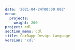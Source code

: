 ```yaml
---
date: '2021-04-24T00:00:00Z'
menu:
  projects:
    weight: 200
project: cdl
section_menu: cdl
title: CorDapp Design Language
version: 'cdl'
---
```

